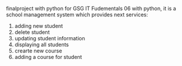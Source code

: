 finalproject with python for GSG IT Fudementals 06 with python, it is a school management system which provides next services:

1. adding new student
2. delete student 
3. updating student information
4. displaying all students
5. crearte new course
6. adding a course for student
